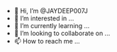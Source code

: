 - 👋 Hi, I’m @JAYDEEP007J
- 👀 I’m interested in ...
- 🌱 I’m currently learning ...
- 💞️ I’m looking to collaborate on ...
- 📫 How to reach me ...

<!---
JAYDEEP007J/JAYDEEP007J is a ✨ special ✨ repository because its `README.md` (this file) appears on your GitHub profile.
You can click the Preview link to take a look at your changes.
--->
